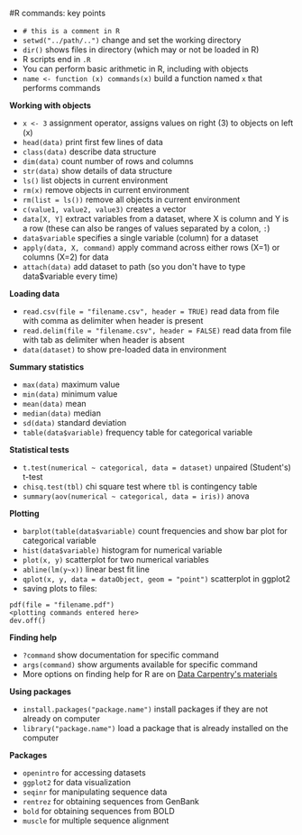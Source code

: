 #R commands: key points

* `# this is a comment in R`
* `setwd("../path/..")` change and set the working directory
* `dir()` shows files in directory (which may or not be loaded in R)
* R scripts end in `.R`
* You can perform basic arithmetic in R, including with objects
* `name <- function (x) commands(x)` build a function named `x` that performs commands

**Working with objects**
* `x <- 3` assignment operator, assigns values on right (3) to objects on left (x)
* `head(data)` print first few lines of data
* `class(data)` describe data structure
* `dim(data)` count number of rows and columns
* `str(data)` show details of data structure 
* `ls()` list objects in current environment
* `rm(x)` remove objects in current environment
* `rm(list = ls())` remove all objects in current environment
* `c(value1, value2, value3)` creates a vector
* `data[X, Y]` extract variables from a dataset, where X is column and Y is a row (these can also be ranges of values separated by a colon, `:`)
* `data$variable` specifies a single variable (column) for a dataset 
* `apply(data, X, command)` apply command across either rows (X=1) or columns (X=2) for data
* `attach(data)` add dataset to path (so you don't have to type data$variable every time)

**Loading data**
* `read.csv(file = "filename.csv", header = TRUE)` read data from file with comma as delimiter when header is present
* `read.delim(file = "filename.csv", header = FALSE)` read data from file with tab as delimiter when header is absent
* `data(dataset)` to show pre-loaded data in environment

**Summary statistics**
* `max(data)` maximum value
* `min(data)` minimum value
* `mean(data)` mean 
* `median(data)` median 
* `sd(data)` standard deviation
* `table(data$variable)` frequency table for categorical variable

**Statistical tests**
* `t.test(numerical ~ categorical, data = dataset)` unpaired (Student's) t-test
* `chisq.test(tbl)` chi square test where `tbl` is contingency table
* `summary(aov(numerical ~ categorical, data = iris))` anova

**Plotting**
* `barplot(table(data$variable)` count frequencies and show bar plot for categorical variable
* `hist(data$variable)` histogram for numerical variable
* `plot(x, y)` scatterplot for two numerical variables
* `abline(lm(y~x))` linear best fit line
* `qplot(x, y, data = dataObject, geom = "point")` scatterplot in ggplot2
* saving plots to files:
```
pdf(file = "filename.pdf") 
<plotting commands entered here>
dev.off()
```

**Finding help**
* `?command` show documentation for specific command
* `args(command)`	show arguments available for specific command
* More options on finding help for R are on [Data Carpentry's materials](https://github.com/datacarpentry/datacarpentry/blob/master/lessons/R/00-before-we-start.Rmd)

**Using packages**
* `install.packages("package.name")` install packages if they are not already on computer
* `library("package.name")` load a package that is already installed on the computer

**Packages**
* `openintro` for accessing datasets
* `ggplot2` for data visualization
* `seqinr` for manipulating sequence data
* `rentrez` for obtaining sequences from GenBank
* `bold` for obtaining sequences from BOLD
* `muscle` for multiple sequence alignment
